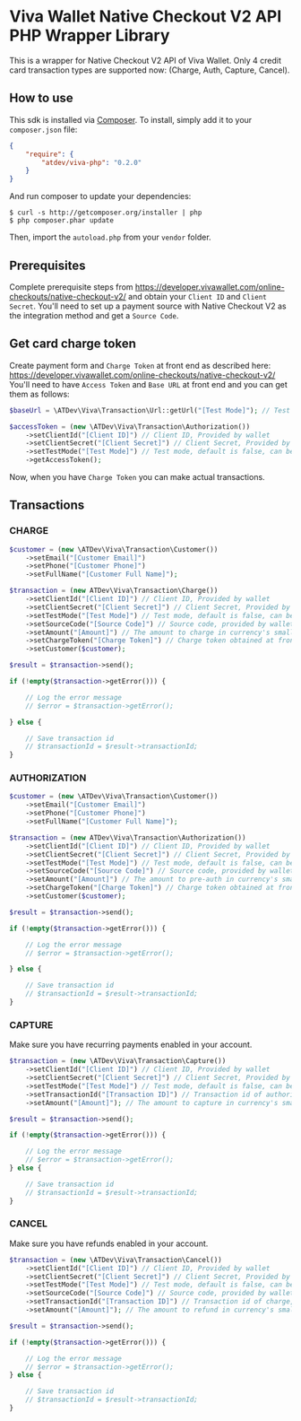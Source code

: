 # Viva Wallet Native Checkout V2 API PHP Wrapper Library

This is a wrapper for Native Checkout V2 API of Viva Wallet.
Only 4 credit card transaction types are supported now: (Charge, Auth, Capture, Cancel).

## How to use

This sdk is installed via [Composer](http://getcomposer.org/). To install, simply add it to your `composer.json` file:

```json
{
    "require": {
        "atdev/viva-php": "0.2.0"
    }
}
```

And run composer to update your dependencies:

    $ curl -s http://getcomposer.org/installer | php
    $ php composer.phar update

Then, import the `autoload.php` from your `vendor` folder.

## Prerequisites

Complete prerequisite steps from https://developer.vivawallet.com/online-checkouts/native-checkout-v2/ and obtain your `Client ID` and `Client Secret`.
You'll need to set up a payment source with Native Checkout V2  as the integration method and get a `Source Code`.

## Get card charge token

Create payment form and `Charge Token` at front end as described here: https://developer.vivawallet.com/online-checkouts/native-checkout-v2/
You'll need to have `Access Token` and `Base URL` at front end and you can get them as follows:

```php
$baseUrl = \ATDev\Viva\Transaction\Url::getUrl("[Test Mode]"); // Test mode, default is false

$accessToken = (new \ATDev\Viva\Transaction\Authorization())
	->setClientId("[Client ID]") // Client ID, Provided by wallet
	->setClientSecret("[Client Secret]") // Client Secret, Provided by wallet
	->setTestMode("[Test Mode]") // Test mode, default is false, can be skipped
	->getAccessToken();
```

Now, when you have `Charge Token` you can make actual transactions.

## Transactions

### CHARGE

```php
$customer = (new \ATDev\Viva\Transaction\Customer())
	->setEmail("[Customer Email]")
	->setPhone("[Customer Phone]")
	->setFullName("[Customer Full Name]");

$transaction = (new ATDev\Viva\Transaction\Charge())
	->setClientId("[Client ID]") // Client ID, Provided by wallet
	->setClientSecret("[Client Secret]") // Client Secret, Provided by wallet
	->setTestMode("[Test Mode]") // Test mode, default is false, can be skipped
	->setSourceCode("[Source Code]") // Source code, provided by wallet
	->setAmount("[Amount]") // The amount to charge in currency's smallest denomination (e.g amount in pounds x 100)
	->setChargeToken("[Charge Token]") // Charge token obtained at front end
	->setCustomer($customer);

$result = $transaction->send();

if (!empty($transaction->getError())) {

	// Log the error message
	// $error = $transaction->getError();

} else {

	// Save transaction id
	// $transactionId = $result->transactionId;
}
```

### AUTHORIZATION

```php
$customer = (new \ATDev\Viva\Transaction\Customer())
	->setEmail("[Customer Email]")
	->setPhone("[Customer Phone]")
	->setFullName("[Customer Full Name]");

$transaction = (new ATDev\Viva\Transaction\Authorization())
	->setClientId("[Client ID]") // Client ID, Provided by wallet
	->setClientSecret("[Client Secret]") // Client Secret, Provided by wallet
	->setTestMode("[Test Mode]") // Test mode, default is false, can be skipped
	->setSourceCode("[Source Code]") // Source code, provided by wallet
	->setAmount("[Amount]") // The amount to pre-auth in currency's smallest denomination (e.g amount in pounds x 100)
	->setChargeToken("[Charge Token]") // Charge token obtained at front end
	->setCustomer($customer);

$result = $transaction->send();

if (!empty($transaction->getError())) {

	// Log the error message
	// $error = $transaction->getError();

} else {

	// Save transaction id
	// $transactionId = $result->transactionId;
}
```

### CAPTURE

Make sure you have recurring payments enabled in your account.

```php
$transaction = (new \ATDev\Viva\Transaction\Capture())
	->setClientId("[Client ID]") // Client ID, Provided by wallet
	->setClientSecret("[Client Secret]") // Client Secret, Provided by wallet
	->setTestMode("[Test Mode]") // Test mode, default is false, can be skipped
	->setTransactionId("[Transaction ID]") // Transaction id of authorization transaction
	->setAmount("[Amount]"); // The amount to capture in currency's smallest denomination (e.g amount in pounds x 100)

$result = $transaction->send();

if (!empty($transaction->getError())) {

	// Log the error message
	// $error = $transaction->getError();
} else {

	// Save transaction id
	// $transactionId = $result->transactionId;
}
```

### CANCEL

Make sure you have refunds enabled in your account.

```php
$transaction = (new \ATDev\Viva\Transaction\Cancel())
	->setClientId("[Client ID]") // Client ID, Provided by wallet
	->setClientSecret("[Client Secret]") // Client Secret, Provided by wallet
	->setTestMode("[Test Mode]") // Test mode, default is false, can be skipped
	->setSourceCode("[Source Code]") // Source code, provided by wallet
	->setTransactionId("[Transaction ID]") // Transaction id of charge, authorization or capture transaction
	->setAmount("[Amount]"); // The amount to refund in currency's smallest denomination (e.g amount in pounds x 100)

$result = $transaction->send();

if (!empty($transaction->getError())) {

	// Log the error message
	// $error = $transaction->getError();
} else {

	// Save transaction id
	// $transactionId = $result->transactionId;
}
```